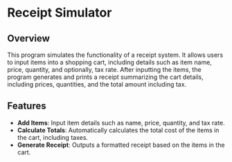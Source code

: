 
# Receipt Simulator

## Overview

This program simulates the functionality of a receipt system. It allows users to input items into a shopping cart, including details such as item name, price, quantity, and optionally, tax rate. After inputting the items, the program generates and prints a receipt summarizing the cart details, including prices, quantities, and the total amount including tax.

## Features

- **Add Items**: Input item details such as name, price, quantity, and tax rate.
- **Calculate Totals**: Automatically calculates the total cost of the items in the cart, including taxes.
- **Generate Receipt**: Outputs a formatted receipt based on the items in the cart.